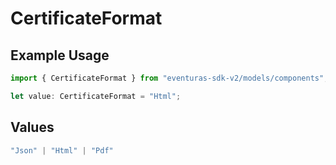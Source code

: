 # CertificateFormat

## Example Usage

```typescript
import { CertificateFormat } from "eventuras-sdk-v2/models/components";

let value: CertificateFormat = "Html";
```

## Values

```typescript
"Json" | "Html" | "Pdf"
```